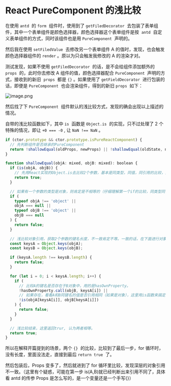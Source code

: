 # React PureComponent 的浅比较

在使用 `antd`  的 `form`  组件时，使用到了 `getFiledDecorator`  去包装了表单组件，其中一个表单组件是颜色选择器，颜色选择器这个表单组件是按  `antd`  自定义表单组件的方式，同时该组件也是用 `PureComponent`  声明的。

然后我在使用 `setFiledValue`  去修改另一个表单组件 A 的值时，发现，也会触发颜色选择器组件的 `render` 。原以为只会触发我修改的 A 的渲染才对。

测试发现，如果不使用 `getFiledDecorator`  的话，是不会给组件添加额外的 `props`  的，此时你去修改 A 组件的值，颜色选择器配合 `PureComponent`  声明的方式，接收到的新旧  `props`  都是 `{}` 。如果使用了 `getFieldDecorator`  进行包装的话，即便是 `PureComponent`  也会渲染组件，得到的新旧 `props`  如下：

![image.png](https://cdn.nlark.com/yuque/0/2020/png/241313/1578574171429-c0c467d6-fc64-44a8-83dc-1f3d09f77c49.png#align=left&display=inline&height=252&name=image.png&originHeight=504&originWidth=1182&size=95136&status=done&style=none&width=591)

然后找了下 `PureComponent`  组件默认的浅比较方式，发现的确会出现以上描述的情况。

自带的浅比较函数如下，其中 `is`  函数是 `Object.is`  的实现，只不过处理了 2 个特殊的情况，即让 `+0 === -0` , 让 `NaN !== NaN` 。

```javascript
if (ctor.prototype && ctor.prototype.isPureReactComponent) {
  // 先判断组件是否继承的PureComponent
  return !shallowEqual(oldProps, newProps) || !shallowEqual(oldState, newState);
}

function shallowEqual(objA: mixed, objB: mixed): boolean {
  if (is(objA, objB)) {
    // 先用React实现的Object.is去比较2个参数，基本是同类型，同值，同引用的比较，如果不同，在往下比较。
    return true;
  }

  // 如果有一个参数的类型是对象，则肯定是不相等的（仔细理解第一个if的比较，同类型同值同引用，如果引用不同，肯定不等，那对象和JS的基本类型更不可能相等）
  if (
    typeof objA !== 'object' ||
    objA === null ||
    typeof objB !== 'object' ||
    objB === null
  ) {
    return false;
  }

  // 浅比较对象引用，获取2个参数的键名长度，不一致肯定不等。一致的话，在下面进行对象的第一层比较
  const keysA = Object.keys(objA);
  const keysB = Object.keys(objB);

  if (keysA.length !== keysB.length) {
    return false;
  }

  for (let i = 0; i < keysA.length; i++) {
    if (
      // 比较A的键名是否存在于B对象中，用的是hasOwnProperty。
      !hasOwnProperty.call(objB, keysA[i]) ||
      // 如果存在，看看A和B同键名的值是否引用相同（如果是对象），这里用is函数来搞定。
      !is(objA[keysA[i]], objB[keysA[i]])
    ) {
      return false;
    }
  }

  // 浅比较结束，这里返回trur, 认为两者相等。
  return true;
}
```

所以在解释开篇提到的场景，两个 `{}`  的比较，比较到了最后一步，for 循环时，没有长度，里面没法走，直接到最后 `return true`  了。

然后包装后，Props 变多了，然后就进到了 for 循环里比较，发现深层的对象引用不一致。（这里有个疑惑，可能在第一步 is(A,B)就已经判断出来引用不同了，具体看 antd 的传参 Props 是怎么写的，是一个变量还是一个手写{}）
